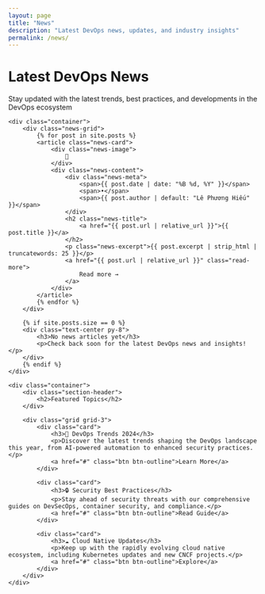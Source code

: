 ```yaml
---
layout: page
title: "News"
description: "Latest DevOps news, updates, and industry insights"
permalink: /news/
---
```


<div class="news-page">
    <div class="section-header">
        <h1>Latest DevOps News</h1>
        <p>Stay updated with the latest trends, best practices, and developments in the DevOps ecosystem</p>
    </div>

    <div class="container">
        <div class="news-grid">
            {% for post in site.posts %}
            <article class="news-card">
                <div class="news-image">
                    📄
                </div>
                <div class="news-content">
                    <div class="news-meta">
                        <span>{{ post.date | date: "%B %d, %Y" }}</span>
                        <span>•</span>
                        <span>{{ post.author | default: "Lê Phương Hiếu" }}</span>
                    </div>
                    <h2 class="news-title">
                        <a href="{{ post.url | relative_url }}">{{ post.title }}</a>
                    </h2>
                    <p class="news-excerpt">{{ post.excerpt | strip_html | truncatewords: 25 }}</p>
                    <a href="{{ post.url | relative_url }}" class="read-more">
                        Read more →
                    </a>
                </div>
            </article>
            {% endfor %}
        </div>

        {% if site.posts.size == 0 %}
        <div class="text-center py-8">
            <h3>No news articles yet</h3>
            <p>Check back soon for the latest DevOps news and insights!</p>
        </div>
        {% endif %}
    </div>

    <div class="container">
        <div class="section-header">
            <h2>Featured Topics</h2>
        </div>
        
        <div class="grid grid-3">
            <div class="card">
                <h3>🚀 DevOps Trends 2024</h3>
                <p>Discover the latest trends shaping the DevOps landscape this year, from AI-powered automation to enhanced security practices.</p>
                <a href="#" class="btn btn-outline">Learn More</a>
            </div>
            
            <div class="card">
                <h3>🔒 Security Best Practices</h3>
                <p>Stay ahead of security threats with our comprehensive guides on DevSecOps, container security, and compliance.</p>
                <a href="#" class="btn btn-outline">Read Guide</a>
            </div>
            
            <div class="card">
                <h3>☁️ Cloud Native Updates</h3>
                <p>Keep up with the rapidly evolving cloud native ecosystem, including Kubernetes updates and new CNCF projects.</p>
                <a href="#" class="btn btn-outline">Explore</a>
            </div>
        </div>
    </div>
</div> 